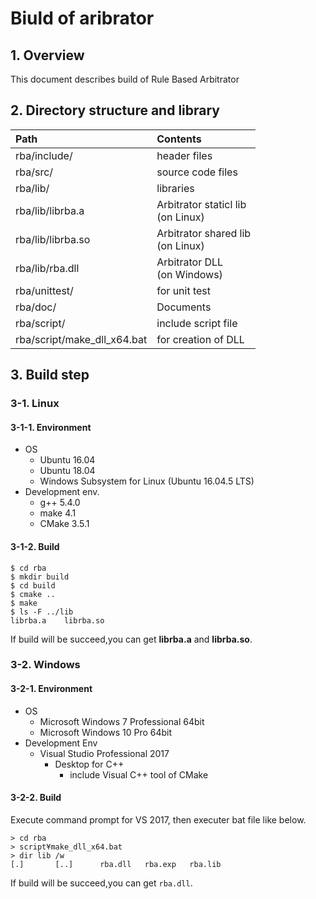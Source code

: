 # Biuld of aribrator

## 1. Overview

This document describes build of Rule Based Arbitrator

## 2. Directory structure and library

|Path|Contents|
|:---|:---|
| rba/include/ | header files  |
| rba/src/ | source code files |
| rba/lib/ | libraries |
| rba/lib/librba.a | Arbitrator staticl lib<br>(on Linux) |
| rba/lib/librba.so | Arbitrator shared lib<br>(on Linux) |
| rba/lib/rba.dll | Arbitrator DLL<br>(on Windows) |
| rba/unittest/ | for unit test |
| rba/doc/ | Documents |
| rba/script/ | include script file |
| rba/script/make_dll_x64.bat | for creation of DLL |


## 3. Build step

### 3-1. Linux 

#### 3-1-1. Environment

* OS
  - Ubuntu 16.04
  - Ubuntu 18.04
  - Windows Subsystem for Linux (Ubuntu 16.04.5 LTS)
* Development env.
  - g++ 5.4.0
  - make 4.1
  - CMake 3.5.1

#### 3-1-2. Build

```
$ cd rba
$ mkdir build
$ cd build
$ cmake ..
$ make
$ ls -F ../lib
librba.a    librba.so
```
If build will be succeed,you can get **librba.a** and **librba.so**.

### 3-2. Windows

#### 3-2-1. Environment

* OS
  - Microsoft Windows 7 Professional 64bit
  - Microsoft Windows 10 Pro 64bit
* Development Env
  - Visual Studio Professional 2017
    - Desktop for C++
      - include Visual C++ tool of CMake

#### 3-2-2. Build

Execute command prompt for VS 2017, then executer bat file like below.

```
> cd rba
> script¥make_dll_x64.bat
> dir lib /w
[.]       [..]      rba.dll   rba.exp   rba.lib
```

If build will be succeed,you can get ```rba.dll```.

